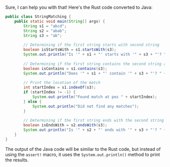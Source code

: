 Sure, I can help you with that! Here's the Rust code converted to Java:
```java
public class StringMatching {
    public static void main(String[] args) {
        String s1 = "abcd";
        String s2 = "abab";
        String s3 = "ab";
        
        // Determining if the first string starts with second string
        boolean isStartsWith = s1.startsWith(s3);
        System.out.println("Is '" + s1 + "' starts with '" + s3 + "'? " + isStartsWith);
        
        // Determining if the first string contains the second string at any location
        boolean isContains = s1.contains(s3);
        System.out.println("Does '" + s1 + "' contain '" + s3 + "'? " + isContains);
        
        // Print the location of the match 
        int startIndex = s1.indexOf(s3);
        if (startIndex != -1) {
            System.out.println("Found match at pos " + startIndex);
        } else {
            System.out.println("Did not find any matches");
        }
        
        // Determining if the first string ends with the second string
        boolean isEndsWith = s2.endsWith(s3);
        System.out.println("Is '" + s2 + "' ends with '" + s3 + "'? " + isEndsWith);
    }
}
```
The output of the Java code will be similar to the Rust code, but instead of using the `assert!` macro, it uses the `System.out.println()` method to print the results.
